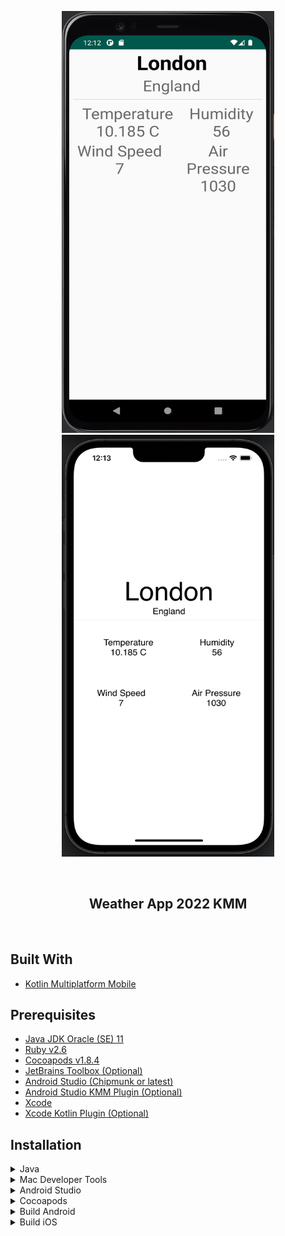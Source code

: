 <div id="top"></div>
<p align="center">
<img src="https://github.com/whether-jacket/weather-app-2022-kmm/raw/main/docs/android.png?raw=true" alt="" data-canonical-src="" width="340" height="675" />
<img src="https://github.com/whether-jacket/weather-app-2022-kmm/raw/main/docs/ios.png?raw=true" alt="" data-canonical-src="" width="340" height="675" />
</p></br>

<h2 align="center">Weather App 2022 KMM</h2>
<br>

## Built With
* [Kotlin Multiplatform Mobile](https://youtu.be/0xKTM0A8gdI)

## Prerequisites
* [Java JDK Oracle (SE) 11](https://www.oracle.com/java/technologies/downloads/#java11)
* [Ruby v2.6](https://www.ruby-lang.org/en/downloads/)
* [Cocoapods v1.8.4](https://guides.cocoapods.org/using/getting-started.html#installation)
* [JetBrains Toolbox (Optional)](https://www.jetbrains.com/toolbox-app/)
* [Android Studio (Chipmunk or latest)](https://developer.android.com/studio/archive)
* [Android Studio KMM Plugin (Optional)](https://kotlinlang.org/docs/kmm-plugin-releases.html)
* [Xcode](https://apps.apple.com/us/app/xcode/id497799835?mt=12)
* [Xcode Kotlin Plugin (Optional)](https://github.com/touchlab/xcode-kotlin)

## Installation
<!-- Ensure Java Properly Installed -->
<details>
<summary>Java</summary>

<details>
<!-- Ensure Java Home variable is set -->
<summary>1. Java Home variable is set</summary>

```bash
echo $JAVA_HOME
```
Should see
```
/Library/Java/JavaVirtualMachines/jdk-11.0.13.jdk/Contents/Home
```
If you see it, you can skip the two steps below. <br>
</details>


<!-- Ensure Java version is downloaded -->
<details>
<summary>2. Java version is downloaded</summary>

```bash
/usr/libexec/java_home -V
```
Should see installed JDKs:
```
17.0.1 (x86_64) "Oracle Corporation" - "Java SE 17.0.1" /Library/Java/JavaVirtualMachines/jdk-17.0.1.jdk/Contents/Home
16.0.1 (x86_64) "Oracle Corporation" - "OpenJDK 16.0.1" /Users/user/Library/Java/JavaVirtualMachines/openjdk-16.0.1/Contents/Home
11.0.13 (x86_64) "Oracle Corporation" - "Java SE 11.0.13" /Library/Java/JavaVirtualMachines/jdk-11.0.13.jdk/Contents/Home
...
```
If not found, have not downloaded the JDK properly.<br>
</details>

<!-- Ensure correct JDK v11 is showing -->
<details>
<summary>3. Correct JDK v11 is showing</summary>

```bash
/usr/libexec/java_home -v 11
```
Should see
```
/Library/Java/JavaVirtualMachines/jdk-11.0.13.jdk/Contents/Home
```
If you see a non-Oracle JDK, like open JDK, you need to uninstall it first. <br>
</details>

<!-- Set Java Home variable -->
<details>
<summary>4. Set Java Home variable</summary>

Find out what shell version you're using:
```bash
echo $SHELL
```
If you're using [ZSH](https://ohmyz.sh): you ought to be updating `~/.zshrc` else `~/.bash_profile` for the following steps. <br>

Update your profile:
```bash
[emacs/vim/atom] ~/.zshrc
```
Add the following line:
```bash
export JAVA_HOME=$(/usr/libexec/java_home -v 11)
```
Update shell profile
```bash
source ~/.zshrc
```
</details>
</details> <!-- end Java -->

<!-- Enable Mac Developer Tools -->
<details>
<summary>Mac Developer Tools</summary>


<details>
<summary>1. Install Mac dev tools</summary>

Install Mac dev tools:
```bash
xcode-select --install
```
Accept dev tools agreement:
```bash
sudo xcodebuild -license
```
</details>

<details>
<summary>2. Enable command line tools</summary>

`Xcode -> Preferences -> Locations -> Command Line Tools -> [Select latest]`
<p align="center">
<img src="https://github.com/whether-jacket/weather-app-2022-kmm/raw/main/docs/xcode-1.png?raw=true" alt="" data-canonical-src="" />
</p>

If you don't do this, on builds you may see the following errors:
```bash
Kotlin/Native: KonanExternalToolFailure "The /usr/bin/xcrun command returned non-zero exit code: 72"
```
```bash
xcrun: error: unable to find utility "xcodebuild", not a developer tool or in PATH
```
</details>
</details> <!-- end enable mac dev tools -->

<!-- Android Studio -->
<details>
<summary>Android Studio</summary>

<details>
<summary>1. Android Studio Install</summary>

When installing Android Studio, choose custom:<br>
<p align="center">
<img src="https://github.com/whether-jacket/weather-app-2022-kmm/raw/main/docs/android-studio-1.png?raw=true" alt="" data-canonical-src=""/>
</p>
Insert custom directory for Android SDK:<br>
<p align="center">
<img src="https://github.com/whether-jacket/weather-app-2022-kmm/raw/main/docs/android-studio-2.png?raw=true" alt="" data-canonical-src=""/>
</p>
</details>

<details>
<summary>2. Set Android shell variables</summary>

After installation flow, set `ANDROID_HOME` & `ADB` variables in shell:
```bash
export ANDROID_HOME="/Applications/AndroidSDK/"
export adb="/Applications/AndroidSDK/platform-tools/adb"
export ADB="/Applications/AndroidSDK/platform-tools/adb"
```
</details>

<details>
<summary>3. Create an Android Emulator</summary>

* Open the Android Virtual Device (AVD) Manager: `Tools -> AVD Manager` <br>
* Select **+ Create New Virtual Device...**. <br>
* From the large devices list, select latest Pixel, i.e. Pixel 3 XL. <br>
* Next you need to select an image: Select newest API level/x86_64/Google Play <br>
* Last step, select `Advanced -> Graphics -> Hardware`
</details>
</details> <!-- end Android -->

<!-- Cocoapods -->
<details>
<summary>Cocoapods</summary>

<details>
<summary>1. Ensure correct Ruby version</summary>

Ensure Ruby v2.6 is installed. Note: does not work on v3+.
```bash
ruby -v
```
</details>

<details>
<summary>2. Install cocoapods</summary>

```bash
sudo gem install cocoapods -v 1.8.4
```
</details>

<details>
<summary>3. Error</summary>

If you have installation issues, check [here](https://stackoverflow.com/questions/60481623/errors-when-installing-cocoapods-with-gem) for solutions.
</details>
</details> <!-- end Cocoapods -->

<!-- Build Android -->
<details>
<summary>Build Android</summary>

<details>
<summary>1. Open project in Android Studio</summary>

Open the project in Android Studio. <br>
Wait for indexing to finish. <br>
Make sure you see the run config for the app:
<p align="center">
<img src="https://github.com/whether-jacket/weather-app-2022-kmm/raw/main/docs/android-studio-3.png?raw=true" alt="" data-canonical-src=""/>
</p>
Run the Android app on either emulator or phone.<br>
</details>

<details>
<summary>2. Error: Android Gradle requires Java 11 to run</summary>

If you see following error:
<p align="center">
<img src="https://github.com/whether-jacket/weather-app-2022-kmm/raw/main/docs/android-studio-4.png?raw=true" alt="" data-canonical-src=""/>
</p>

Go to `Preferences -> Build, Execution, Deployment -> Build Tools -> Gradle -> Select Gradle JDK`
<p align="center">
<img src="https://github.com/whether-jacket/weather-app-2022-kmm/raw/main/docs/android-studio-5.png?raw=true" alt="" data-canonical-src=""/>
</p>  
</details>  

<details>
<summary>3. Error: SDK location not found</summary>

If you see the following error:
```bash
SDK location not found. Define location with an ANDROID_SDK_ROOT environment variable or by setting up the sdk.dir path in your project's local properties file...
```
Project does not know the location of your local Android SDK. <br>
Open `local.properties`<br>
```bash
sdk.dir=[ANDROID_SDK_ROOT location as used during installation]
```
</details>
<details>
<summary>4. Gradle Sync Fail: 'pod install' fail</summary>
If you see the following error:
```bash
Please, check that file "../iosApp/Podfile" contains following lines in header: source 'https://cdn.cocoapods.org'
```
Open `ios` directory. <br>
```bash
sudo gem install cocoapods
```
After successful pod generation close the terminal. <br>
```bash
sudo gem install cocoapods-generate
```
Close and reopen the terminal again <br>
Edit `~/.zshrc`& add the following: <br>
```bash
export LANG=en_US.UTF-8
```
`source ~/.zshrc` or quit & reopen terminal <br>
Source: https://stackoverflow.com/questions/69805554/kmm-project-setup-with-cocoapods-fails-on-first-compile
</details>
</details>
<!-- end Android -->
<!-- Build iOS -->
<details>
<summary>Build iOS</summary>
<details>
<summary>1. Gradle Build</summary>
Go to project folder:
```bash
cd weather-app-2022-kmm
```
Run gralde build:
```bash
./gradlew build
```
Open Xcode **workspace** project in the `ios/` folder: `KaMPKitiOS.xcworkspace`. <br>
Run the iOS app on Simulator. <br>
</details>
<details>
<summary>2. Error: No such module</summary>
If you get the following compilation error:
```bash
no such module: 'shared'
```
Close Xcode. <br>
Delete `Pods/` folder located in the root directory of the iOS project.<br>
Run the command `pod install` in that same iOS root directory (which is `/weather-app-2022-kmm/ios/` to be specific).<br>
This will generate a new `Pods` folder. Reopen the `.xcworkspace` file and try to build again.
</details>
<details>
<summary>3. Error: Framework not found</summary>
If you see the following error:<br>
```bash
Framework not found shared_umbrella
```
You probably opened the `.xcodeproj` file instead of the `.xcworkspace`. <br>
Close out the `.xcodeproj` and open the `.xcworkspace` and run again.
</details>
</details> <!-- end iOS -->
